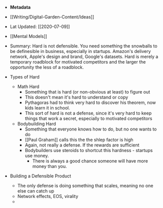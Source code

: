 - **Metadata**
- [[Writing/Digital-Garden-Content/Ideas]]
- Lat Updated: [[2020-07-09]]
- [[Mental Models]]
- Summary: Hard is not defensible. You need something the snowballs to be definesible in business, especially in startups. Amazon's delivery network, Apple's design and brand, Google's datasets. Hard is merely a temporary roadblock for motivated competitors and the larger the opportunity the less of a roadblock. 



- Types of Hard
    - Math Hard
        - Something that is hard (or non-obvious at least) to figure out
        - This doesn't mean it's hard to understand or copy
        - Pythagoras had to think very hard to discover his theorem, now kids learn it in school. 
        - This sort of hard is not a defense, since it's very hard to keep things that work a secret, especially to motivated competitors
    - Bodybuilding Hard
        - Something that everyone knows how to do, but no one wants to do
        - [[Paul Graham]] calls this the the shlep factor is high
        - Again, not really a defense. If the rewards are sufficient
        - Bodybuilders use steroids to shortcut this hardness - startups use money. 
            - There is always a good chance someone will have more money than you.
- Building a Defensible Product
    - The only defense is doing something that scales, meaning no one else can catch up
    - Network effects, EOS, virality 
    - 
